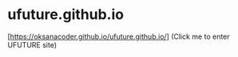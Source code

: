 # ufuture.github.io

[https://oksanacoder.github.io/ufuture.github.io/] (Click me to enter UFUTURE site)
